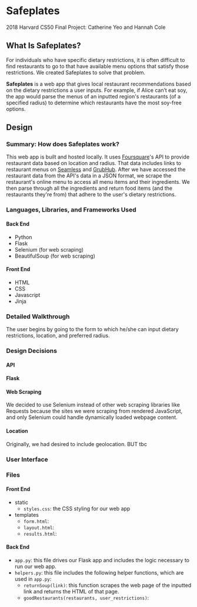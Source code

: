 # Safeplates
2018 Harvard CS50 Final Project: Catherine Yeo and Hannah Cole

## What Is Safeplates?
For individuals who have specific dietary restrictions, it is often difficult to find restaurants to go to that have available menu options that satisfy those restrictions. We created Safeplates to solve that problem.

**Safeplates** is a web app that gives local restaurant recommendations based on the dietary restrictions a user inputs. For example, if Alice can’t eat soy, the app would parse the menus of an inputted region's restaurants (of a specified radius) to determine which restaurants have the most soy-free options. 

## Design

### Summary: How does Safeplates work?
This web app is built and hosted locally. It uses [Foursquare](https://developer.foursquare.com/)'s API to provide restaurant data based on location and radius. That data includes links to restaurant menus on [Seamless](https://www.seamless.com/) and [GrubHub](https://www.grubhub.com/). After we have accessed the restaurant data from the API's data in a JSON format, we scrape the restaurant's online menu to access all menu items and their ingredients. We then parse through all the ingredients and return food items (and the restaurants they're from) that adhere to the user's dietary restrictions. 

### Languages, Libraries, and Frameworks Used

#### Back End
* Python
* Flask
* Selenium (for web scraping)
* BeautifulSoup (for web scraping)

#### Front End
* HTML
* CSS
* Javascript
* Jinja

### Detailed Walkthrough
The user begins by going to the form to which he/she can input dietary restrictions, location, and preferred radius.

### Design Decisions

#### API

#### Flask

#### Web Scraping
We decided to use Selenium instead of other web scraping libraries like Requests because the sites we were scraping from rendered JavaScript, and only Selenium could handle dynamically loaded webpage content.

#### Location
Originally, we had desired to include geolocation. BUT tbc

### User Interface

### Files
#### Front End
* static
  * `styles.css`: the CSS styling for our web app 
* templates
  * `form.html`: 
  * `layout.html`: 
  * `results.html`: 

#### Back End
* `app.py`: this file drives our Flask app and includes the logic necessary to run our web app.
* `helpers.py`: this file includes the following helper functions, which are used in `app.py`:
  * `returnSoup(link)`: this function scrapes the web page of the inputted link and returns the HTML of that page.
  * `goodRestaurants(restaurants, user_restrictions)`: